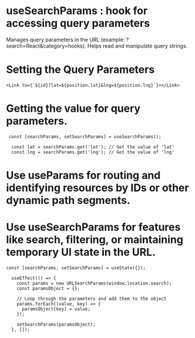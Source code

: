 # useSearchParams : hook for accessing query parameters

Manages query parameters in the URL (example: ?search=React&category=hooks).
Helps read and manipulate query strings.

# Setting the Query Parameters

```code
<Link to={`${id}?lat=${position.lat}&lng=${position.lng}`}></Link>
```

# Getting the value for query parameters.

```code
 const [searchParams, setSearchParams] = useSearchParams();

  const lat = searchParams.get('lat'); // Get the value of 'lat'
  const lng = searchParams.get('lng'); // Get the value of 'lng'
```

# Use useParams for routing and identifying resources by IDs or other dynamic path segments.

# Use useSearchParams for features like search, filtering, or maintaining temporary UI state in the URL.

```code
const [searchParams, setSearchParams] = useState({});

  useEffect(() => {
    const params = new URLSearchParams(window.location.search);
    const paramsObject = {};

    // Loop through the parameters and add them to the object
    params.forEach((value, key) => {
      paramsObject[key] = value;
    });

    setSearchParams(paramsObject);
  }, []);
```
